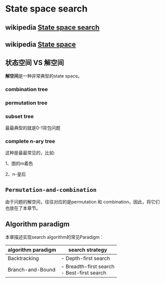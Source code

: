 # State space search



## wikipedia [State space search](https://en.wikipedia.org/wiki/State_space_search)



## wikipedia [State space](https://en.wikipedia.org/wiki/State_space)



## 状态空间 VS 解空间

**解空间**是一种非常典型的state space。

### combination tree



### permutation tree

### subset tree

最最典型的就是0-1背包问题

### complete n-ary tree

这种是最最常见的，比如:

1、图的m着色

2、n-皇后

## `Permutation-and-combination`

由于问题的解空间，往往对应的是permutation 和 combination，因此，将它们也放在了本章节。



## Algorithm paradigm

本章描述实现search algorithm的常见Paradigm：

| algorithm paradigm | search strategy                               |
| ------------------ | --------------------------------------------- |
| Backtracking       | - Depth-first search                          |
| Branch-and-Bound   | - Breadth-first search<br>- Best-first search |



